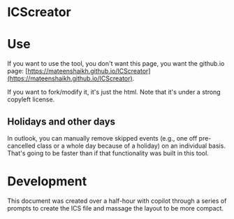 # ICScreator

# Use
If you want to use the tool, you don't want this page, you want the github.io page: [https://mateenshaikh.github.io/ICScreator](https://mateenshaikh.github.io/ICScreator).

If you want to fork/modify it, it's just the html. Note that it's under a strong copyleft license.

## Holidays and other days
In outlook, you can manually remove skipped events (e.g., one off pre-cancelled class or a whole day because of a holiday) on an individual basis. That's going to be faster than if that functionality was built in this tool.

# Development

This document was created over a half-hour with copilot through a series of prompts to create the ICS file and massage the layout to be more compact. 
